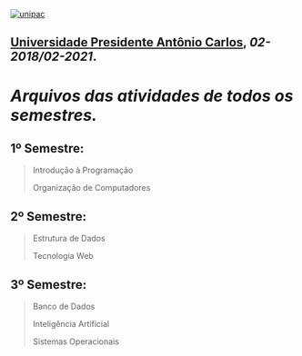 [![unipac](http://cursosgratuitoscertificado.com//HLIC/fa1f9409ff4841958ad1b5a30de2d26f.gif "UNIPAC")](http://barbacena.site.unipac.br/)
## [Universidade Presidente Antônio Carlos](http://barbacena.site.unipac.br/), _02-2018/02-2021_.

# _Arquivos das atividades de todos os semestres._
 
## 1º Semestre:
  > Introdução à Programação
  >
  > Organização de Computadores

## 2º Semestre:
  > Estrutura de Dados
  >
  > Tecnologia Web

## 3º Semestre:
  > Banco de Dados
  >
  > Inteligência Artificial
  >
  > Sistemas Operacionais
